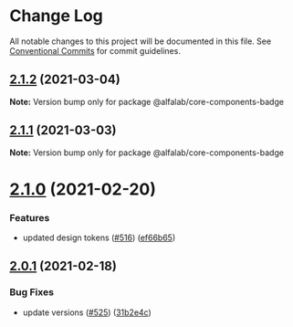 # Change Log

All notable changes to this project will be documented in this file.
See [Conventional Commits](https://conventionalcommits.org) for commit guidelines.

## [2.1.2](https://github.com/alfa-laboratory/core-components/compare/@alfalab/core-components-badge@2.1.1...@alfalab/core-components-badge@2.1.2) (2021-03-04)

**Note:** Version bump only for package @alfalab/core-components-badge





## [2.1.1](https://github.com/alfa-laboratory/core-components/compare/@alfalab/core-components-badge@2.1.0...@alfalab/core-components-badge@2.1.1) (2021-03-03)

**Note:** Version bump only for package @alfalab/core-components-badge





# [2.1.0](https://github.com/alfa-laboratory/core-components/compare/@alfalab/core-components-badge@2.0.1...@alfalab/core-components-badge@2.1.0) (2021-02-20)


### Features

* updated design tokens ([#516](https://github.com/alfa-laboratory/core-components/issues/516)) ([ef66b65](https://github.com/alfa-laboratory/core-components/commit/ef66b65bb35b2ef06292b8da709ccc335eb44735))





## [2.0.1](https://github.com/alfa-laboratory/core-components/compare/@alfalab/core-components-badge@2.0.0...@alfalab/core-components-badge@2.0.1) (2021-02-18)


### Bug Fixes

* update versions ([#525](https://github.com/alfa-laboratory/core-components/issues/525)) ([31b2e4c](https://github.com/alfa-laboratory/core-components/commit/31b2e4c92fde6e2b63a3391a4e053cd328e93e70))
